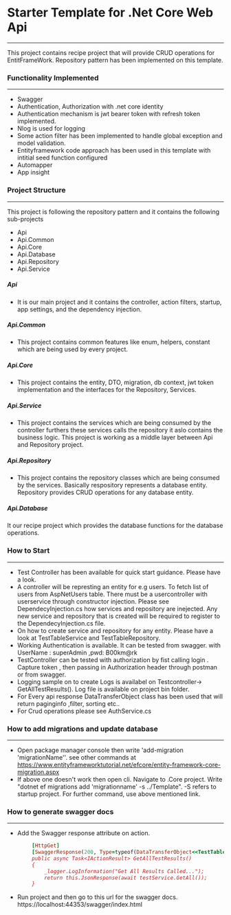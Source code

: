 # Starter Template for .Net Core Web Api
--------------------------------------
This project contains recipe project that will provide CRUD operations for EntitFrameWork. Repository pattern has been implemented on this template.

### Functionality Implemented 
--------------------
* Swagger
* Authentication, Authorization with .net core identity
* Authentication mechanism is jwt bearer token with refresh token implemented.
* Nlog is used for logging
* Some action filter has been implemented to handle global exception and model validation.
* Entityframework code approach has been used in this template with intitial seed function configured
* Automapper
* App insight

### Project Structure
------------
This project is following the repository pattern and it contains the following sub-projects
* Api
* Api.Common
* Api.Core
* Api.Database
* Api.Repository
* Api.Service

##### Api
* It is our main project and it contains the controller, action filters, startup, app settings, and the dependency injection.

##### Api.Common
* This project contains common features like enum, helpers, constant which are being used by every project.

##### Api.Core
* This project contains the entity, DTO, migration, db context, jwt token implementation and the interfaces for the Repository, Services.

##### Api.Service
* This project contains the services which are being consumed by the controller furthers these services calls the repository it aslo contains the business logic. This project is working as a middle layer between Api and Repository project.

##### Api.Repository
* This project contains the repository classes which are being consumed by the services. Basically respository represents a database entity. Repository provides CRUD operations for any database entity.

##### Api.Database
It our recipe project which provides the database functions for the database operations.

### How to Start
------------
* Test Controller has been available for quick start guidance. Please have a look.
* A controller will be represting an entity for e.g users. To fetch list of users from AspNetUsers table. There must be a usercontroller with userservice through constructor injection. Please see DependecyInjection.cs how services and repository are inejected. Any new service and repository that is created will be required to register to the DependecyInjection.cs file.
* On how to create service and repository for any entity. Please have a look at TestTableService and TestTableRepository. 
* Working Authentication is available. It can be tested from swagger. with UserName : superAdmin ,pwd: B00km@rk
* TestController can be tested with authorization by fist calling login . Capture token , then passing in Authorization header through postman or from swagger. 
* Logging sample on to create Logs is availabel on Testcontroller-> GetAllTestResults(). Log file is available on project bin folder.
* For Every api response DataTransferObject class has been used that will return paginginfo ,filter, sorting etc..
* For Crud operations please see AuthService.cs


### How to add migrations and update database
-----------------------------------------
* Open package manager console then write 'add-migration 'migrationName''. see other commands at https://www.entityframeworktutorial.net/efcore/entity-framework-core-migration.aspx
* If above one doesn't work then open cli. Navigate to .Core project. Write "dotnet ef migrations add 'migrationname' -s ../Template". -S refers to startup project. For further command, use above mentioned link.

### How to generate swagger docs
-----------------------------------------
* Add the Swagger response attribute on action. 
```ruby
        [HttpGet]
        [SwaggerResponse(200, Type=typeof(DataTransferObject<<TestTableDTO>>))]
        public async Task<IActionResult> GetAllTestResults()
        {
            _logger.LogInformation("Get All Results Called...");  
            return this.JsonResponse(await testService.GetAll());
        }
```
* Run project and then go to this url for the swagger docs. 
https://localhost:44353/swagger/index.html 
